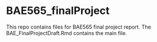 # BAE565_finalProject
This repo contains files for BAE565 final project report. The BAE_FinalProjectDraft.Rmd contains the main file.

